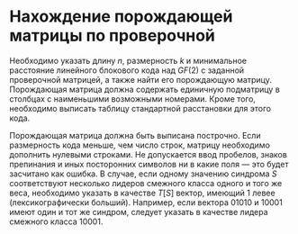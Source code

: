 # Нахождение порождающей матрицы по проверочной

Необходимо указать длину $n$, размерность $k$ и минимальное расстояние линейного блокового кода над $GF(2)$ с заданной проверочной матрицей, а также найти его порождающую матрицу.
Порождающая матрица должна содержать единичную подматрицу в столбцах с наименьшими возможными номерами.
Кроме того, необходимо выписать таблицу стандартной расстановки для этого кода.  

Порождающая матрица должна быть выписана построчно.
Если размерность кода меньше, чем число строк, матрицу необходимо дополнить нулевыми строками.
Не допускается ввод пробелов, знаков препинания и иных посторонних символов ни в какие поля — это будет засчитано как ошибка.
В случае, если одному значению синдрома $S$ соответствуют несколько лидеров смежного класса одного и того же веса, необходимо указать в качестве $T[S]$ вектор, имеющий $1$ левее (лексикографически больший).
Например, если вектора $01010$ и $10001$ имеют один и тот же синдром, следует указать в качестве лидера смежного класса $10001$.
